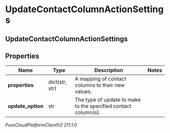 # UpdateContactColumnActionSettings

## UpdateContactColumnActionSettings

## Properties

|Name | Type | Description | Notes|
|------------ | ------------- | ------------- | -------------|
| **properties** | dict(str, str) | A mapping of contact columns to their new values. | |
| **update_option** | str | The type of update to make to the specified contact column(s). | |



_PureCloudPlatformClientV2 211.1.0_
